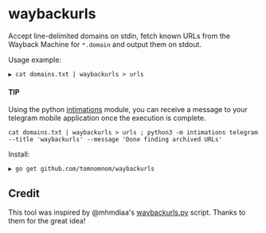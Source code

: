 # waybackurls

Accept line-delimited domains on stdin, fetch known URLs from the Wayback Machine for `*.domain` and output them on stdout.

Usage example:

```
▶ cat domains.txt | waybackurls > urls
```
#### TIP 
Using the python [intimations](https://github.com/AbhijithAJ/intimations) module, you can receive a message to your telegram mobile application once the execution is complete.
```
cat domains.txt | waybackurls > urls ; python3 -m intimations telegram --title 'waybackurls' --message 'Done finding archived URLs' 
``` 

Install:

```
▶ go get github.com/tomnomnom/waybackurls
```

## Credit

This tool was inspired by @mhmdiaa's [waybackurls.py](https://gist.github.com/mhmdiaa/adf6bff70142e5091792841d4b372050) script.
Thanks to them for the great idea!
